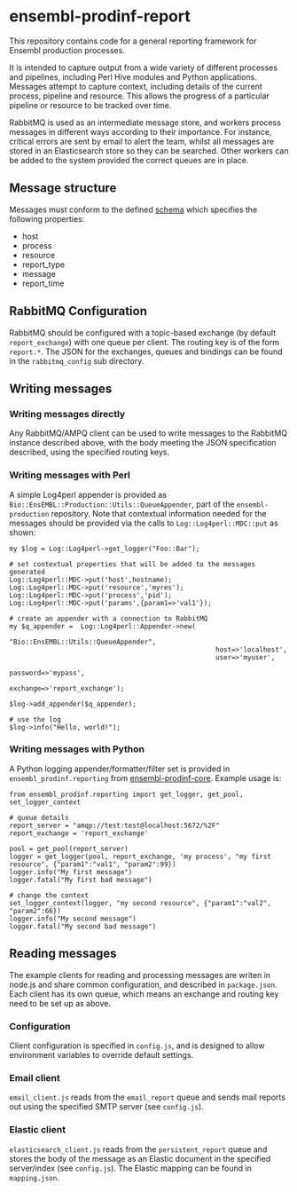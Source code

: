 # ensembl-prodinf-report
This repository contains code for a general reporting framework for Ensembl production processes.

It is intended to capture output from a wide variety of different processes and pipelines, including Perl Hive modules and Python applications. Messages attempt to capture context, including details of the current process, pipeline and resource. This allows the progress of a particular pipeline or resource to be tracked over time.

RabbitMQ is used as an intermediate message store, and workers process messages in different ways according to their importance. For instance, critical errors are sent by email to alert the team, whilst all messages are stored in an Elasticsearch store so they can be searched. Other workers can be added to the system provided the correct queues are in place.

## Message structure
Messages must conform to the defined [schema](message_schema.json) which specifies the following properties:
* host
* process
* resource
* report_type
* message
* report_time

## RabbitMQ Configuration
RabbitMQ should be configured with a topic-based exchange (by default `report_exchange`) with one queue per client. The routing key is of the form `report.*`. The JSON for the exchanges, queues and bindings can be found in the `rabbitmq_config` sub directory.

## Writing messages

### Writing messages directly
Any RabbitMQ/AMPQ client can be used to write messages to the RabbitMQ instance described above, with the body meeting the JSON specification described, using the specified routing keys. 

### Writing messages with Perl
A simple Log4perl appender is provided as `Bio::EnsEMBL::Production::Utils::QueueAppender`, part of the `ensembl-production` repository. Note that contextual information needed for the messages should be provided via the calls to `Log::Log4perl::MDC::put` as shown:
```
my $log = Log::Log4perl->get_logger("Foo::Bar");

# set contextual properties that will be added to the messages generated
Log::Log4perl::MDC->put('host',hostname);
Log::Log4perl::MDC->put('resource','myres');
Log::Log4perl::MDC->put('process','pid');
Log::Log4perl::MDC->put('params',{param1=>'val1'});

# create an appender with a connection to RabbitMQ
my $q_appender =  Log::Log4perl::Appender->new(
                                                    "Bio::EnsEMBL::Utils::QueueAppender",
                                                    host=>'localhost',
                                                    user=>'myuser',
                                                    password=>'mypass',
                                                    exchange=>'report_exchange');

$log->add_appender($q_appender);

# use the log
$log->info("Hello, world!");
```


### Writing messages with Python
A Python logging appender/formatter/filter set is provided in `ensembl_prodinf.reporting` from [ensembl-prodinf-core](https://github.com/Ensembl/ensembl-prodinf-core). Example usage is:
```
from ensembl_prodinf.reporting import get_logger, get_pool, set_logger_context

# queue details
report_server = "amqp://test:test@localhost:5672/%2F"
report_exchange = 'report_exchange'

pool = get_pool(report_server)
logger = get_logger(pool, report_exchange, 'my process', "my first resource", {"param1":"val1", "param2":99})
logger.info("My first message")
logger.fatal("My first bad message")

# change the context
set_logger_context(logger, "my second resource", {"param1":"val2", "param2":66})
logger.info("My second message")
logger.fatal("My second bad message")
```

## Reading messages

The example clients for reading and processing messages are writen in node.js and share common configuration, and described in `package.json`. Each client has its own queue, which means an exchange and routing key need to be set up as above.

### Configuration
Client configuration is specified in `config.js`, and is designed to allow environment variables to override default settings.

### Email client
`email_client.js` reads from the `email_report` queue and sends mail reports out using the specified SMTP server (see `config.js`).

### Elastic client
`elasticsearch_client.js` reads from the `persistent_report` queue and stores the body of the message as an Elastic document in the specified server/index (see `config.js`). The Elastic mapping can be found in `mapping.json`.

